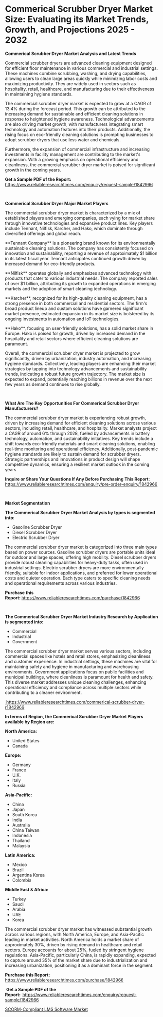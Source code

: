 <p><h1>Commerical Scrubber Dryer Market Size: Evaluating its Market Trends, Growth, and Projections 2025 - 2032</h1></p><p><strong>Commerical Scrubber Dryer Market Analysis and Latest Trends</strong></p>
<p><p>Commercial scrubber dryers are advanced cleaning equipment designed for efficient floor maintenance in various commercial and industrial settings. These machines combine scrubbing, washing, and drying capabilities, allowing users to clean large areas quickly while minimizing labor costs and maximizing productivity. They are widely used in sectors such as hospitality, retail, healthcare, and manufacturing due to their effectiveness in maintaining hygiene standards.</p><p>The commercial scrubber dryer market is expected to grow at a CAGR of 13.4% during the forecast period. This growth can be attributed to the increasing demand for sustainable and efficient cleaning solutions in response to heightened hygiene awareness. Technological advancements are also driving market growth, with manufacturers integrating smart technology and automation features into their products. Additionally, the rising focus on eco-friendly cleaning solutions is prompting businesses to adopt scrubber dryers that use less water and chemicals. </p><p>Furthermore, the expansion of commercial infrastructure and increasing investments in facility management are contributing to the market's expansion. With a growing emphasis on operational efficiency and cleanliness, the commercial scrubber dryer market is poised for significant growth in the coming years.</p></p>
<p><strong>Get a Sample PDF of the Report:&nbsp;</strong> <a href="https://www.reliableresearchtimes.com/enquiry/request-sample/1842966?utm_campaign=3167&utm_medium=2&utm_source=Github&utm_content=ia&utm_term=26032025&utm_id=commerical-scrubber-dryer">https://www.reliableresearchtimes.com/enquiry/request-sample/1842966</a></p>
<p>&nbsp;</p>
<p><strong>Commerical Scrubber Dryer Major Market Players</strong></p>
<p><p>The commercial scrubber dryer market is characterized by a mix of established players and emerging companies, each vying for market share through innovative technologies and expansive product lines. Key players include Tennant, Nilfisk, Karcher, and Hako, which dominate through diversified offerings and global reach.</p><p>**Tennant Company** is a pioneering brand known for its environmentally sustainable cleaning solutions. The company has consistently focused on innovation and sustainability, reporting a revenue of approximately $1 billion in its latest fiscal year. Tennant anticipates continued growth driven by increased demand for eco-friendly products.</p><p>**Nilfisk** operates globally and emphasizes advanced technology with products that cater to various industrial needs. The company reported sales of over $1 billion, attributing its growth to expanded operations in emerging markets and the adoption of smart cleaning technology.</p><p>**Karcher**, recognized for its high-quality cleaning equipment, has a strong presence in both commercial and residential sectors. The firm's broad product lineup and custom solutions have garnered significant market presence, estimated expansion in its market size is bolstered by its ongoing investments in automation and IoT technologies.</p><p>**Hako**, focusing on user-friendly solutions, has a solid market share in Europe. Hako is poised for growth, driven by increased demand in the hospitality and retail sectors where efficient cleaning solutions are paramount.</p><p>Overall, the commercial scrubber dryer market is projected to grow significantly, driven by urbanization, industry automation, and increasing hygiene standards. Collectively, leading players are enhancing their market strategies by tapping into technology advancements and sustainability trends, indicating a robust future growth trajectory. The market size is expected to expand, potentially reaching billions in revenue over the next few years as demand continues to rise globally.</p></p>
<p>&nbsp;</p>
<p><strong>What Are The Key Opportunities For Commerical Scrubber Dryer Manufacturers?</strong></p>
<p><p>The commercial scrubber dryer market is experiencing robust growth, driven by increasing demand for efficient cleaning solutions across various sectors, including retail, healthcare, and hospitality. Market analysts project a CAGR of around 6% through 2028, fueled by advancements in battery technology, automation, and sustainability initiatives. Key trends include a shift towards eco-friendly materials and smart cleaning solutions, enabling real-time monitoring and operational efficiency. Additionally, post-pandemic hygiene standards are likely to sustain demand for scrubber dryers. Strategic partnerships and innovations in product design will shape competitive dynamics, ensuring a resilient market outlook in the coming years.</p></p>
<p><strong>Inquire or Share Your Questions If Any Before Purchasing This Report:</strong> <a href="https://www.reliableresearchtimes.com/enquiry/pre-order-enquiry/1842966?utm_campaign=3167&utm_medium=2&utm_source=Github&utm_content=ia&utm_term=26032025&utm_id=commerical-scrubber-dryer">https://www.reliableresearchtimes.com/enquiry/pre-order-enquiry/1842966</a></p>
<p>&nbsp;</p>
<p><strong>Market Segmentation</strong></p>
<p><strong>The Commerical Scrubber Dryer Market Analysis by types is segmented into:</strong></p>
<p><ul><li>Gasoline Scrubber Dryer</li><li>Diesel Scrubber Dryer</li><li>Electric Scrubber Dryer</li></ul></p>
<p><p>The commercial scrubber dryer market is categorized into three main types based on power sources. Gasoline scrubber dryers are portable units ideal for outdoor and large spaces, offering high mobility. Diesel scrubber dryers provide robust cleaning capabilities for heavy-duty tasks, often used in industrial settings. Electric scrubber dryers are more environmentally friendly, suitable for indoor applications, and preferred for lower operational costs and quieter operation. Each type caters to specific cleaning needs and operational requirements across various industries.</p></p>
<p><strong>Purchase this Report:&nbsp;</strong><a href="https://www.reliableresearchtimes.com/purchase/1842966?utm_campaign=3167&utm_medium=2&utm_source=Github&utm_content=ia&utm_term=26032025&utm_id=commerical-scrubber-dryer">https://www.reliableresearchtimes.com/purchase/1842966</a></p>
<p>&nbsp;</p>
<p><strong>The Commerical Scrubber Dryer Market Industry Research by Application is segmented into:</strong></p>
<p><ul><li>Commercial</li><li>Industrial</li><li>Government</li></ul></p>
<p><p>The commercial scrubber dryer market serves various sectors, including commercial spaces like hotels and retail stores, emphasizing cleanliness and customer experience. In industrial settings, these machines are vital for maintaining safety and hygiene in manufacturing and warehousing environments. Government applications focus on public facilities and municipal buildings, where cleanliness is paramount for health and safety. This diverse market addresses unique cleaning challenges, enhancing operational efficiency and compliance across multiple sectors while contributing to a cleaner environment.</p></p>
<p><a href="https://www.reliableresearchtimes.com/commerical-scrubber-dryer-r1842966?utm_campaign=3167&utm_medium=2&utm_source=Github&utm_content=ia&utm_term=26032025&utm_id=commerical-scrubber-dryer">&nbsp;https://www.reliableresearchtimes.com/commerical-scrubber-dryer-r1842966</a></p>
<p><strong>In terms of Region, the Commerical Scrubber Dryer Market Players available by Region are:</strong></p>
<p>
    <p> <strong> North America: </strong>
        <ul>
            <li>United States</li>
            <li>Canada</li>
        </ul>
        </p> 
    <p> <strong> Europe: </strong>
        <ul>
            <li>Germany</li>
            <li>France</li>
            <li>U.K.</li>
            <li>Italy</li>
            <li>Russia</li>
        </ul>
        </p> 
    <p> <strong> Asia-Pacific: </strong>
        <ul>
            <li>China</li>
            <li>Japan</li>
            <li>South Korea</li>
            <li>India</li>
            <li>Australia</li>
            <li>China Taiwan</li>
            <li>Indonesia</li>
            <li>Thailand</li>
            <li>Malaysia</li>
        </ul>
        </p> 
    <p> <strong> Latin America: </strong>
        <ul>
            <li>Mexico</li>
            <li>Brazil</li>
            <li>Argentina Korea</li>
            <li>Colombia</li>
        </ul>
        </p> 
    <p> <strong> Middle East & Africa: </strong>
        <ul>
            <li>Turkey</li>
            <li>Saudi</li>
            <li>Arabia</li>
            <li>UAE</li>
            <li>Korea</li>
        </ul>
    </p>
    </p>
<p><p>The commercial scrubber dryer market has witnessed substantial growth across various regions, with North America, Europe, and Asia-Pacific leading in market activities. North America holds a market share of approximately 30%, driven by rising demand in healthcare and retail sectors. Europe accounts for about 25%, fueled by stringent hygiene regulations. Asia-Pacific, particularly China, is rapidly expanding, expected to capture around 35% of the market share due to industrialization and increasing urbanization, positioning it as a dominant force in the segment.</p></p>
<p><strong>Purchase this Report: </strong><a href="https://www.reliableresearchtimes.com/purchase/1842966?utm_campaign=3167&utm_medium=2&utm_source=Github&utm_content=ia&utm_term=26032025&utm_id=commerical-scrubber-dryer">https://www.reliableresearchtimes.com/purchase/1842966</a></p>
<p>&nbsp;<strong>Get a Sample PDF of the Report:&nbsp;&nbsp;</strong><a href="https://www.reliableresearchtimes.com/enquiry/request-sample/1842966?utm_campaign=3167&utm_medium=2&utm_source=Github&utm_content=ia&utm_term=26032025&utm_id=commerical-scrubber-dryer">https://www.reliableresearchtimes.com/enquiry/request-sample/1842966</a></p>
<p><strong></strong></p>
<p><p><a href="https://github.com/shewlisapsai/Market-Research-Report-List-1/blob/main/scorm-compliant-lms-software-market.md?utm_campaign=3167&utm_medium=2&utm_source=Github&utm_content=ia&utm_term=26032025&utm_id=commerical-scrubber-dryer">SCORM-Compliant LMS Software Market</a></p></p>